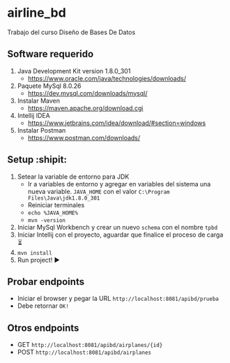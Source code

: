 # airline_bd

Trabajo del curso Diseño de Bases De Datos

## Software requerido

1. Java Development Kit version 1.8.0_301
   - https://www.oracle.com/java/technologies/downloads/
2. Paquete MySql 8.0.26
   - https://dev.mysql.com/downloads/mysql/
3. Instalar Maven
   - https://maven.apache.org/download.cgi
4. Intellij IDEA
   - https://www.jetbrains.com/idea/download/#section=windows
5. Instalar Postman
   - https://www.postman.com/downloads/

## Setup :shipit:

1. Setear la variable de entorno para JDK
   - Ir a variables de entorno y agregar en variables del sistema una nueva variable.
     `JAVA_HOME` con el valor `C:\Program Files\Java\jdk1.8.0_301`
   - Reiniciar terminales
   - `echo %JAVA_HOME%`
   - `mvn -version`
2. Iniciar MySql Workbench y crear un nuevo `schema` con el nombre `tpbd`
3. Iniciar Intellij con el proyecto, aguardar que finalice el proceso de carga :hourglass_flowing_sand:
4. `mvn install`
5. Run project! :arrow_forward:

## Probar endpoints

- Iniciar el browser y pegar la URL `http://localhost:8081/apibd/prueba`
- Debe retornar `OK!`

## Otros endpoints

- GET `http://localhost:8081/apibd/airplanes/{id}`
- POST `http://localhost:8081/apibd/airplanes`
